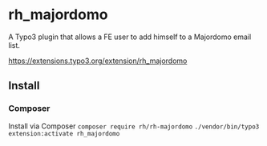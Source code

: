 # rh_majordomo
A Typo3 plugin that allows a FE user to add himself to a Majordomo email list.

https://extensions.typo3.org/extension/rh_majordomo

## Install

### Composer
Install via Composer
 `composer require rh/rh-majordomo`
 `./vendor/bin/typo3 extension:activate rh_majordomo`

